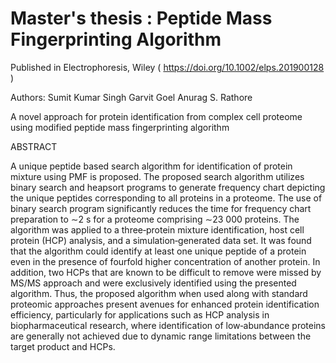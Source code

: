 # Master's thesis : Peptide Mass Fingerprinting Algorithm

Published in Electrophoresis, Wiley ( https://doi.org/10.1002/elps.201900128 )

Authors: Sumit Kumar Singh  Garvit Goel  Anurag S. Rathore

A novel approach for protein identification from complex cell proteome using modified peptide mass fingerprinting algorithm

ABSTRACT

A unique peptide based search algorithm for identification of protein mixture using PMF is proposed. The proposed search algorithm utilizes binary search and heapsort programs to generate frequency chart depicting the unique peptides corresponding to all proteins in a proteome. The use of binary search program significantly reduces the time for frequency chart preparation to ∼2 s for a proteome comprising ∼23 000 proteins. The algorithm was applied to a three‐protein mixture identification, host cell protein (HCP) analysis, and a simulation‐generated data set. It was found that the algorithm could identify at least one unique peptide of a protein even in the presence of fourfold higher concentration of another protein. In addition, two HCPs that are known to be difficult to remove were missed by MS/MS approach and were exclusively identified using the presented algorithm. Thus, the proposed algorithm when used along with standard proteomic approaches present avenues for enhanced protein identification efficiency, particularly for applications such as HCP analysis in biopharmaceutical research, where identification of low‐abundance proteins are generally not achieved due to dynamic range limitations between the target product and HCPs.

